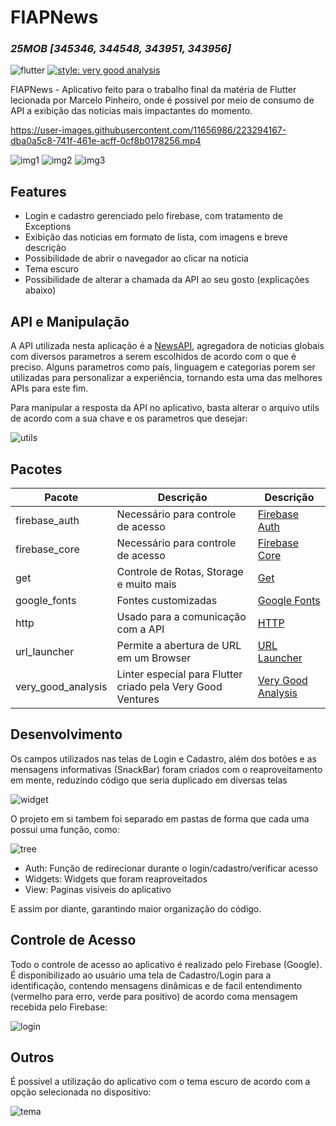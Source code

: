 # FIAPNews
### _25MOB [345346, 344548, 343951, 343956]_

![flutter](https://img.shields.io/badge/Flutter-02569B?style=for-the-badge&logo=flutter&logoColor=white) [![style: very good analysis](https://img.shields.io/badge/style-very_good_analysis-B22C89.svg?style=for-the-badge)](https://pub.dev/packages/very_good_analysis)

FIAPNews - Aplicativo feito para o trabalho final da matéria de Flutter lecionada por Marcelo Pinheiro, 
onde é possivel por meio de consumo de API a exibição das noticias mais impactantes do momento.

https://user-images.githubusercontent.com/11656986/223294167-dba0a5c8-741f-461e-acff-0cf8b0178256.mp4

![img1](https://i.ibb.co/c6yDZF4/image.png) ![img2](https://i.ibb.co/dgNPfRb/image.png) ![img3](https://i.ibb.co/LhQt7W5/image.png)

## Features

- Login e cadastro gerenciado pelo firebase, com tratamento de Exceptions
- Exibição das noticias em formato de lista, com imagens e breve descrição
- Possibilidade de abrir o navegador ao clicar na noticia
- Tema escuro
- Possibilidade de alterar a chamada da API ao seu gosto (explicações abaixo)

## API e Manipulação

A API utilizada nesta aplicação é a [NewsAPI], agregadora de noticias globais com diversos parametros a 
serem escolhidos de acordo com o que é preciso. Alguns parametros como país, linguagem e categorias porem 
ser utilizadas para personalizar a experiência, tornando esta uma das melhores APIs para este fim. 

Para manipular a resposta da API no aplicativo, basta alterar o arquivo utils de acordo com a sua 
chave e os parametros que desejar:

![utils](https://i.ibb.co/kJB1HTB/image.png)


## Pacotes


| Pacote | Descrição | Descrição |
| ------ | ------ | ------ |
| firebase_auth | Necessário para controle de acesso | [Firebase Auth]
| firebase_core | Necessário para controle de acesso | [Firebase Core]
| get | Controle de Rotas, Storage e muito mais | [Get]
| google_fonts | Fontes customizadas | [Google Fonts]
| http | Usado para a comunicação com a API | [HTTP]
| url_launcher | Permite a abertura de URL em um Browser | [URL Launcher]
| very_good_analysis | Linter especial para Flutter criado pela Very Good Ventures | [Very Good Analysis]

## Desenvolvimento

Os campos utilizados nas telas de Login e Cadastro, além dos botões e as mensagens informativas (SnackBar) 
foram criados com o reaproveitamento em mente, reduzindo código que seria duplicado em diversas telas

![widget](https://i.ibb.co/ZHw1ccR/image.png)

O projeto em si tambem foi separado em pastas de forma que cada uma possui uma função, como:

![tree](https://i.ibb.co/2k0SQTf/image.png)

- Auth: Função de redirecionar durante o login/cadastro/verificar acesso
- Widgets: Widgets que foram reaproveitados
- View: Paginas visiveis do aplicativo

E assim por diante, garantindo maior organização do código.

## Controle de Acesso

Todo o controle de acesso ao aplicativo é realizado pelo Firebase (Google).
É disponibilizado ao usuário uma tela de Cadastro/Login para a identificação, contendo mensagens dinâmicas 
e de facil entendimento (vermelho para erro, verde para positivo) de acordo coma mensagem recebida pelo Firebase:

![login](https://i.ibb.co/sHKHX60/image.png)

## Outros

É possivel a utilização do aplicativo com o tema escuro de acordo com a opção selecionada no dispositivo:

![tema](https://i.ibb.co/80Zm344/image.png)


[//]: #
[Firebase Auth]: <https://pub.dev/packages/firebase_auth>
[Firebase Core]: <https://pub.dev/packages/firebase_core>
[Get]: <https://pub.dev/packages/get>
[Google Fonts]: <https://pub.dev/packages/google_fonts>
[HTTP]: <https://pub.dev/packages/https>
[URL Launcher]: <https://pub.dev/packages/url_launcher>
[Very Good Analysis]: <https://pub.dev/packages/very_good_analysis>
[NewsAPI]: <https://newsapi.org/>
